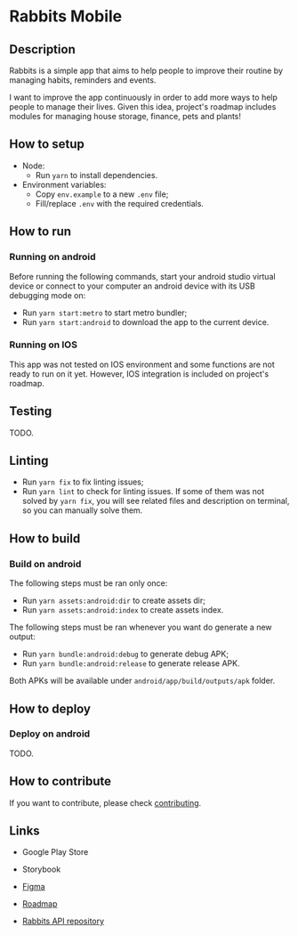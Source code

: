 # Rabbits Mobile

## Description

Rabbits is a simple app that aims to help people to improve their routine by managing habits, reminders and events.

I want to improve the app continuously in order to add more ways to help people to manage their lives. Given this idea, project's roadmap includes modules for managing house storage, finance, pets and plants!

## How to setup

- Node:
  - Run `yarn` to install dependencies.
- Environment variables:
  - Copy `env.example` to a new `.env` file;
  - Fill/replace `.env` with the required credentials.

## How to run

### Running on android

Before running the following commands, start your android studio virtual device or connect to your computer an android device with its USB debugging mode on:

- Run `yarn start:metro` to start metro bundler;
- Run `yarn start:android` to download the app to the current device.

### Running on IOS

This app was not tested on IOS environment and some functions are not ready to run on it yet. However, IOS integration is included on project's roadmap.

## Testing

TODO.

## Linting

- Run `yarn fix` to fix linting issues;
- Run `yarn lint` to check for linting issues. If some of them was not solved by `yarn fix`, you will see related files and description on terminal, so you can manually solve them.

## How to build

### Build on android

The following steps must be ran only once:

- Run `yarn assets:android:dir` to create assets dir;
- Run `yarn assets:android:index` to create assets index.

The following steps must be ran whenever you want do generate a new output:

- Run `yarn bundle:android:debug` to generate debug APK;
- Run `yarn bundle:android:release` to generate release APK.

Both APKs will be available under `android/app/build/outputs/apk` folder.

## How to deploy

### Deploy on android

TODO.

## How to contribute

If you want to contribute, please check [contributing](https://github.com/ondanieldev/rabbits-mobile/blob/master/CONTRIBUTING.md).

## Links

- Google Play Store
- Storybook
- [Figma](https://www.figma.com/file/ipDwne7ajgybxQml25PKn6/Rabbits?type=design&node-id=0%3A1&mode=design&t=q69bOm7uSXI063jO-1)
- [Roadmap](https://ondanieldev.notion.site/Rabbits-Roadmap-05a85728e4d946cd8b4fb51dea256ce0?pvs=4)

- [Rabbits API repository](https://github.com/ondanieldev/rabbits-api)
